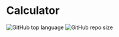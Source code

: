 # Calculator

![GitHub top language](https://img.shields.io/github/languages/top/A-nshuman/Calculator?color=rgb(247,223,30))
![GitHub repo size](https://img.shields.io/github/repo-size/A-nshuman/Calculator?color=darkgreen)
